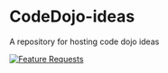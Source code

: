 # CodeDojo-ideas
A repository for hosting code dojo ideas

[![Feature Requests](http://feathub.com/Tom-Kuhn/CodeDojo-ideas?format=svg)](http://feathub.com/Tom-Kuhn/CodeDojo-ideas)
